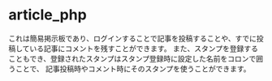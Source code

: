 # article_php
これは簡易掲示板であり、ログインすることで記事を投稿することや、すでに投稿している記事にコメントを残すことができます。
また、スタンプを登録することもでき、登録されたスタンプはスタンプ登録時に設定した名前をコロンで囲うことで、
記事投稿時やコメント時にそのスタンプを使うことができます。
